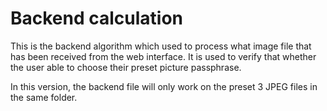 # Backend calculation

This is the backend algorithm which used to process what image file that has
been received from the web interface. It is used to verify that whether 
the user able to choose their preset picture passphrase.

In this version, the backend file will only work on the preset 3 JPEG files 
in the same folder. 
